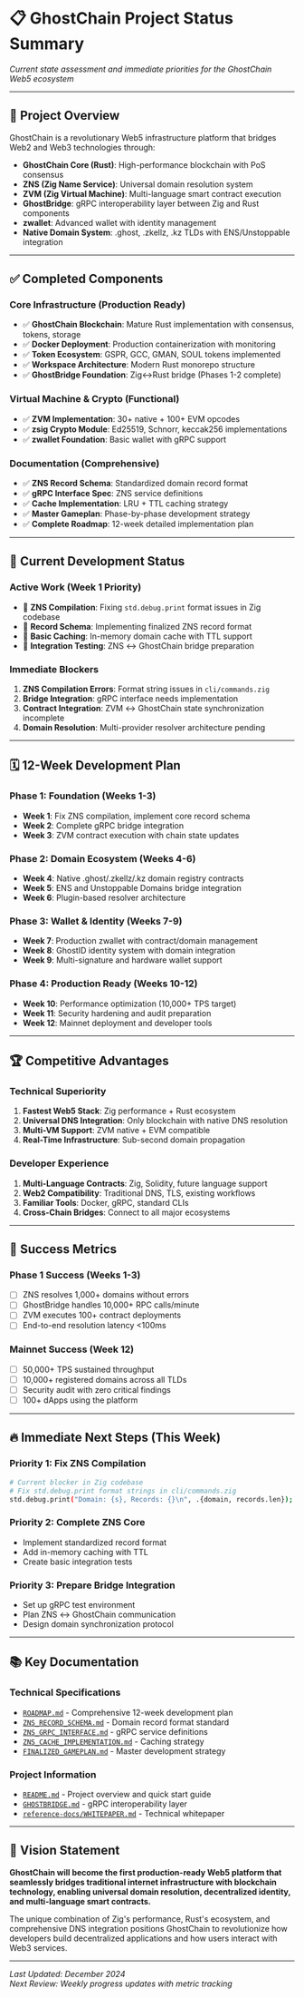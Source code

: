 # 📋 GhostChain Project Status Summary

*Current state assessment and immediate priorities for the GhostChain Web5 ecosystem*

---

## 🎯 **Project Overview**

GhostChain is a revolutionary Web5 infrastructure platform that bridges Web2 and Web3 technologies through:

- **GhostChain Core (Rust)**: High-performance blockchain with PoS consensus
- **ZNS (Zig Name Service)**: Universal domain resolution system  
- **ZVM (Zig Virtual Machine)**: Multi-language smart contract execution
- **GhostBridge**: gRPC interoperability layer between Zig and Rust components
- **zwallet**: Advanced wallet with identity management
- **Native Domain System**: .ghost, .zkellz, .kz TLDs with ENS/Unstoppable integration

---

## ✅ **Completed Components**

### **Core Infrastructure (Production Ready)**
- ✅ **GhostChain Blockchain**: Mature Rust implementation with consensus, tokens, storage
- ✅ **Docker Deployment**: Production containerization with monitoring
- ✅ **Token Ecosystem**: GSPR, GCC, GMAN, SOUL tokens implemented
- ✅ **Workspace Architecture**: Modern Rust monorepo structure
- ✅ **GhostBridge Foundation**: Zig↔Rust bridge (Phases 1-2 complete)

### **Virtual Machine & Crypto (Functional)**
- ✅ **ZVM Implementation**: 30+ native + 100+ EVM opcodes
- ✅ **zsig Crypto Module**: Ed25519, Schnorr, keccak256 implementations
- ✅ **zwallet Foundation**: Basic wallet with gRPC support

### **Documentation (Comprehensive)**
- ✅ **ZNS Record Schema**: Standardized domain record format
- ✅ **gRPC Interface Spec**: ZNS service definitions
- ✅ **Cache Implementation**: LRU + TTL caching strategy
- ✅ **Master Gameplan**: Phase-by-phase development strategy
- ✅ **Complete Roadmap**: 12-week detailed implementation plan

---

## 🚧 **Current Development Status**

### **Active Work (Week 1 Priority)**
- 🔧 **ZNS Compilation**: Fixing `std.debug.print` format issues in Zig codebase
- 🔧 **Record Schema**: Implementing finalized ZNS record format
- 🔧 **Basic Caching**: In-memory domain cache with TTL support
- 🔧 **Integration Testing**: ZNS ↔ GhostChain bridge preparation

### **Immediate Blockers**
1. **ZNS Compilation Errors**: Format string issues in `cli/commands.zig`
2. **Bridge Integration**: gRPC interface needs implementation
3. **Contract Integration**: ZVM ↔ GhostChain state synchronization incomplete
4. **Domain Resolution**: Multi-provider resolver architecture pending

---

## 🗓️ **12-Week Development Plan**

### **Phase 1: Foundation (Weeks 1-3)**
- **Week 1**: Fix ZNS compilation, implement core record schema
- **Week 2**: Complete gRPC bridge integration
- **Week 3**: ZVM contract execution with chain state updates

### **Phase 2: Domain Ecosystem (Weeks 4-6)**  
- **Week 4**: Native .ghost/.zkellz/.kz domain registry contracts
- **Week 5**: ENS and Unstoppable Domains bridge integration
- **Week 6**: Plugin-based resolver architecture

### **Phase 3: Wallet & Identity (Weeks 7-9)**
- **Week 7**: Production zwallet with contract/domain management
- **Week 8**: GhostID identity system with domain integration  
- **Week 9**: Multi-signature and hardware wallet support

### **Phase 4: Production Ready (Weeks 10-12)**
- **Week 10**: Performance optimization (10,000+ TPS target)
- **Week 11**: Security hardening and audit preparation
- **Week 12**: Mainnet deployment and developer tools

---

## 🏆 **Competitive Advantages**

### **Technical Superiority**
1. **Fastest Web5 Stack**: Zig performance + Rust ecosystem
2. **Universal DNS Integration**: Only blockchain with native DNS resolution
3. **Multi-VM Support**: ZVM native + EVM compatible
4. **Real-Time Infrastructure**: Sub-second domain propagation

### **Developer Experience**
1. **Multi-Language Contracts**: Zig, Solidity, future language support
2. **Web2 Compatibility**: Traditional DNS, TLS, existing workflows
3. **Familiar Tools**: Docker, gRPC, standard CLIs
4. **Cross-Chain Bridges**: Connect to all major ecosystems

---

## 🎯 **Success Metrics**

### **Phase 1 Success (Weeks 1-3)**
- [ ] ZNS resolves 1,000+ domains without errors
- [ ] GhostBridge handles 10,000+ RPC calls/minute  
- [ ] ZVM executes 100+ contract deployments
- [ ] End-to-end resolution latency <100ms

### **Mainnet Success (Week 12)**
- [ ] 50,000+ TPS sustained throughput
- [ ] 10,000+ registered domains across all TLDs
- [ ] Security audit with zero critical findings
- [ ] 100+ dApps using the platform

---

## 🔥 **Immediate Next Steps (This Week)**

### **Priority 1: Fix ZNS Compilation**
```bash
# Current blocker in Zig codebase
# Fix std.debug.print format strings in cli/commands.zig
std.debug.print("Domain: {s}, Records: {}\n", .{domain, records.len});
```

### **Priority 2: Complete ZNS Core**
- Implement standardized record format
- Add in-memory caching with TTL
- Create basic integration tests

### **Priority 3: Prepare Bridge Integration**
- Set up gRPC test environment
- Plan ZNS ↔ GhostChain communication
- Design domain synchronization protocol

---

## 📚 **Key Documentation**

### **Technical Specifications**
- [`ROADMAP.md`](ROADMAP.md) - Comprehensive 12-week development plan
- [`ZNS_RECORD_SCHEMA.md`](ZNS_RECORD_SCHEMA.md) - Domain record format standard
- [`ZNS_GRPC_INTERFACE.md`](ZNS_GRPC_INTERFACE.md) - gRPC service definitions
- [`ZNS_CACHE_IMPLEMENTATION.md`](ZNS_CACHE_IMPLEMENTATION.md) - Caching strategy
- [`FINALIZED_GAMEPLAN.md`](FINALIZED_GAMEPLAN.md) - Master development strategy

### **Project Information**
- [`README.md`](README.md) - Project overview and quick start guide
- [`GHOSTBRIDGE.md`](GHOSTBRIDGE.md) - gRPC interoperability layer
- [`reference-docs/WHITEPAPER.md`](reference-docs/WHITEPAPER.md) - Technical whitepaper

---

## 🌟 **Vision Statement**

**GhostChain will become the first production-ready Web5 platform that seamlessly bridges traditional internet infrastructure with blockchain technology, enabling universal domain resolution, decentralized identity, and multi-language smart contracts.**

The unique combination of Zig's performance, Rust's ecosystem, and comprehensive DNS integration positions GhostChain to revolutionize how developers build decentralized applications and how users interact with Web3 services.

---

*Last Updated: December 2024*  
*Next Review: Weekly progress updates with metric tracking*
